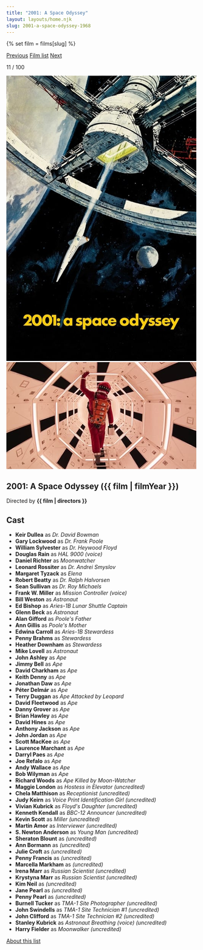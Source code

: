 ```yaml
---
title: "2001: A Space Odyssey"
layout: layouts/home.njk
slug: 2001-a-space-odyssey-1968
---
```


{% set film = films[slug] %}

<nav class="films">
  <a class="prev" href="../in-the-heat-of-the-night-1967">Previous</a>
  <a href="../">Film list</a>
  <a class="next" href="../bullitt-1968">Next</a>
</nav>

<p>11 / 100</p>

<article class="film">
  <div class="backdrop-and-poster">
    <img class="poster" src="../films/posters/2001-a-space-odyssey-1968.jpg" alt="">
    <img class="backdrop" src="../films/backdrops/2001-a-space-odyssey-1968.jpg" alt="">
  </div>

  <h1>2001: A Space Odyssey ({{ film | filmYear }})</h1>

  <p class="director">
    Directed by <strong>{{ film | directors }}</strong>
  </p>


  <h2>
    Cast
  </h2>
  <ul>
            <li><strong>Keir Dullea</strong> as <em>Dr. David Bowman</em></li>
        <li><strong>Gary Lockwood</strong> as <em>Dr. Frank Poole</em></li>
        <li><strong>William Sylvester</strong> as <em>Dr. Heywood Floyd</em></li>
        <li><strong>Douglas Rain</strong> as <em>HAL 9000 (voice)</em></li>
        <li><strong>Daniel Richter</strong> as <em>Moonwatcher</em></li>
        <li><strong>Leonard Rossiter</strong> as <em>Dr. Andrei Smyslov</em></li>
        <li><strong>Margaret Tyzack</strong> as <em>Elena</em></li>
        <li><strong>Robert Beatty</strong> as <em>Dr. Ralph Halvorsen</em></li>
        <li><strong>Sean Sullivan</strong> as <em>Dr. Roy Michaels</em></li>
        <li><strong>Frank W. Miller</strong> as <em>Mission Controller (voice)</em></li>
        <li><strong>Bill Weston</strong> as <em>Astronaut</em></li>
        <li><strong>Ed Bishop</strong> as <em>Aries-1B Lunar Shuttle Captain</em></li>
        <li><strong>Glenn Beck</strong> as <em>Astronaut</em></li>
        <li><strong>Alan Gifford</strong> as <em>Poole's Father</em></li>
        <li><strong>Ann Gillis</strong> as <em>Poole's Mother</em></li>
        <li><strong>Edwina Carroll</strong> as <em>Aries-1B Stewardess</em></li>
        <li><strong>Penny Brahms</strong> as <em>Stewardess</em></li>
        <li><strong>Heather Downham</strong> as <em>Stewardess</em></li>
        <li><strong>Mike Lovell</strong> as <em>Astronaut</em></li>
        <li><strong>John Ashley</strong> as <em>Ape</em></li>
        <li><strong>Jimmy Bell</strong> as <em>Ape</em></li>
        <li><strong>David Charkham</strong> as <em>Ape</em></li>
        <li><strong>Keith Denny</strong> as <em>Ape</em></li>
        <li><strong>Jonathan Daw</strong> as <em>Ape</em></li>
        <li><strong>Péter Delmár</strong> as <em>Ape</em></li>
        <li><strong>Terry Duggan</strong> as <em>Ape Attacked by Leopard</em></li>
        <li><strong>David Fleetwood</strong> as <em>Ape</em></li>
        <li><strong>Danny Grover</strong> as <em>Ape</em></li>
        <li><strong>Brian Hawley</strong> as <em>Ape</em></li>
        <li><strong>David Hines</strong> as <em>Ape</em></li>
        <li><strong>Anthony Jackson</strong> as <em>Ape</em></li>
        <li><strong>John Jordan</strong> as <em>Ape</em></li>
        <li><strong>Scott MacKee</strong> as <em>Ape</em></li>
        <li><strong>Laurence Marchant</strong> as <em>Ape</em></li>
        <li><strong>Darryl Paes</strong> as <em>Ape</em></li>
        <li><strong>Joe Refalo</strong> as <em>Ape</em></li>
        <li><strong>Andy Wallace</strong> as <em>Ape</em></li>
        <li><strong>Bob Wilyman</strong> as <em>Ape</em></li>
        <li><strong>Richard Woods</strong> as <em>Ape Killed by Moon-Watcher</em></li>
        <li><strong>Maggie London</strong> as <em>Hostess in Elevator (uncredited)</em></li>
        <li><strong>Chela Matthison</strong> as <em>Receptionist (uncredited)</em></li>
        <li><strong>Judy Keirn</strong> as <em>Voice Print Identification Girl (uncredited)</em></li>
        <li><strong>Vivian Kubrick</strong> as <em>Floyd's Daughter (uncredited)</em></li>
        <li><strong>Kenneth Kendall</strong> as <em>BBC-12 Announcer (uncredited)</em></li>
        <li><strong>Kevin Scott</strong> as <em>Miller (uncredited)</em></li>
        <li><strong>Martin Amor</strong> as <em>Interviewer (uncredited)</em></li>
        <li><strong>S. Newton Anderson</strong> as <em>Young Man (uncredited)</em></li>
        <li><strong>Sheraton Blount</strong> as <em>(uncredited)</em></li>
        <li><strong>Ann Bormann</strong> as <em>(uncredited)</em></li>
        <li><strong>Julie Croft</strong> as <em>(uncredited)</em></li>
        <li><strong>Penny Francis</strong> as <em>(uncredited)</em></li>
        <li><strong>Marcella Markham</strong> as <em>(uncredited)</em></li>
        <li><strong>Irena Marr</strong> as <em>Russian Scientist (uncredited)</em></li>
        <li><strong>Krystyna Marr</strong> as <em>Russian Scientist (uncredited)</em></li>
        <li><strong>Kim Neil</strong> as <em>(uncredited)</em></li>
        <li><strong>Jane Pearl</strong> as <em>(uncredited)</em></li>
        <li><strong>Penny Pearl</strong> as <em>(uncredited)</em></li>
        <li><strong>Burnell Tucker</strong> as <em>TMA-1 Site Photographer (uncredited)</em></li>
        <li><strong>John Swindells</strong> as <em>TMA-1 Site Technician #1 (uncredited)</em></li>
        <li><strong>John Clifford</strong> as <em>TMA-1 Site Technician #2 (uncredited)</em></li>
        <li><strong>Stanley Kubrick</strong> as <em>Astronaut Breathing (voice) (uncredited)</em></li>
        <li><strong>Harry Fielder</strong> as <em>Moonwalker (uncredited)</em></li>
  </ul>
</article>
<footer>
  <a href="../about">About this list</a>
</footer>
